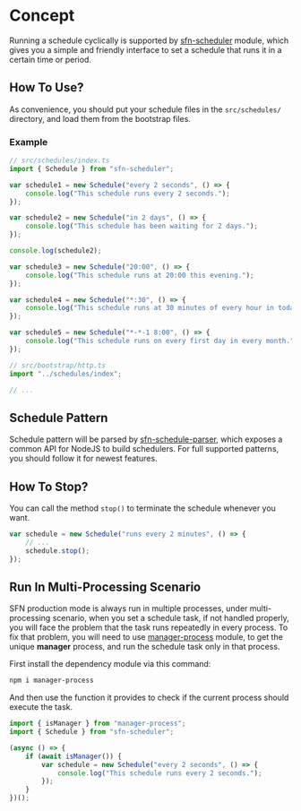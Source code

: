 <!-- title: Schedule; order: 17 -->
# Concept

Running a schedule cyclically is supported by 
[sfn-scheduler](https://github.com/hyurl/sfn-scheduler) module, which gives 
you a simple and friendly interface to set a schedule that runs it in a certain 
time or period.

## How To Use?

As convenience, you should put your schedule files in the `src/schedules/` 
directory, and load them from the bootstrap files.

### Example

```typescript
// src/schedules/index.ts
import { Schedule } from "sfn-scheduler";

var schedule1 = new Schedule("every 2 seconds", () => {
    console.log("This schedule runs every 2 seconds.");
});

var schedule2 = new Schedule("in 2 days", () => {
    console.log("This schedule has been waiting for 2 days.");
});

console.log(schedule2);

var schedule3 = new Schedule("20:00", () => {
    console.log("This schedule runs at 20:00 this evening.");
});

var schedule4 = new Schedule("*:30", () => {
    console.log("This schedule runs at 30 minutes of every hour in today.");
});

var schedule5 = new Schedule("*-*-1 8:00", () => {
    console.log("This schedule runs on every first day in every month.");
});
```

```typescript
// src/bootstrap/http.ts
import "../schedules/index";

// ...
```

## Schedule Pattern

Schedule pattern will be parsed by 
[sfn-schedule-parser](https://github.com/hyurl/sfn-schedule-parser), which 
exposes a common API for NodeJS to build schedulers. For full supported 
patterns, you should follow it for newest features.

## How To Stop?

You can call the method `stop()` to terminate the schedule whenever you want.

```typescript
var schedule = new Schedule("runs every 2 minutes", () => {
    // ...
    schedule.stop();
});
```

## Run In Multi-Processing Scenario

SFN production mode is always run in multiple processes, under multi-processing 
scenario, when you set a schedule task, if not handled properly, you will face 
the problem that the task runs repeatedly in every process. To fix that problem,
you will need to use [manager-process](https://github.com/hyurl/manager-process)
module, to get the unique **manager** process, and run the schedule task 
only in that process.

First install the dependency module via this command:

```sh
npm i manager-process
```

And then use the function it provides to check if the current process should 
execute the task.

```typescript
import { isManager } from "manager-process";
import { Schedule } from "sfn-scheduler";

(async () => {
    if (await isManager()) {
        var schedule = new Schedule("every 2 seconds", () => {
            console.log("This schedule runs every 2 seconds.");
        });
    }
})();
```
